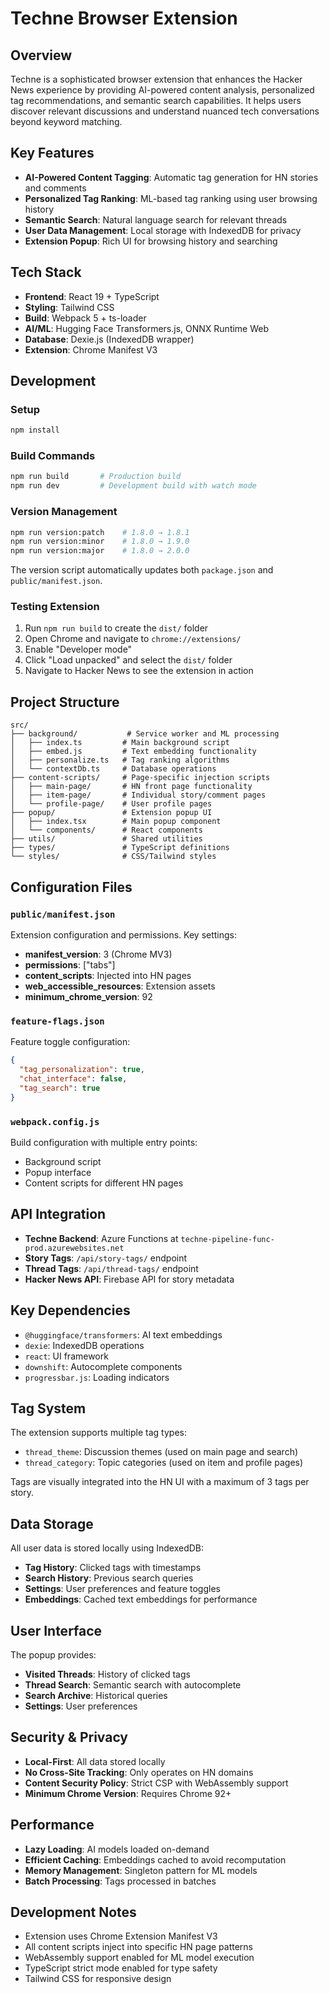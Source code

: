 # Techne Browser Extension

## Overview
Techne is a sophisticated browser extension that enhances the Hacker News experience by providing AI-powered content analysis, personalized tag recommendations, and semantic search capabilities. It helps users discover relevant discussions and understand nuanced tech conversations beyond keyword matching.

## Key Features
- **AI-Powered Content Tagging**: Automatic tag generation for HN stories and comments
- **Personalized Tag Ranking**: ML-based tag ranking using user browsing history
- **Semantic Search**: Natural language search for relevant threads
- **User Data Management**: Local storage with IndexedDB for privacy
- **Extension Popup**: Rich UI for browsing history and searching

## Tech Stack
- **Frontend**: React 19 + TypeScript
- **Styling**: Tailwind CSS
- **Build**: Webpack 5 + ts-loader
- **AI/ML**: Hugging Face Transformers.js, ONNX Runtime Web
- **Database**: Dexie.js (IndexedDB wrapper)
- **Extension**: Chrome Manifest V3

## Development

### Setup
```bash
npm install
```

### Build Commands
```bash
npm run build       # Production build
npm run dev         # Development build with watch mode
```

### Version Management
```bash
npm run version:patch    # 1.8.0 → 1.8.1
npm run version:minor    # 1.8.0 → 1.9.0
npm run version:major    # 1.8.0 → 2.0.0
```

The version script automatically updates both `package.json` and `public/manifest.json`.

### Testing Extension
1. Run `npm run build` to create the `dist/` folder
2. Open Chrome and navigate to `chrome://extensions/`
3. Enable "Developer mode"
4. Click "Load unpacked" and select the `dist/` folder
5. Navigate to Hacker News to see the extension in action

## Project Structure
```
src/
├── background/           # Service worker and ML processing
│   ├── index.ts         # Main background script
│   ├── embed.js         # Text embedding functionality
│   ├── personalize.ts   # Tag ranking algorithms
│   └── contextDb.ts     # Database operations
├── content-scripts/     # Page-specific injection scripts
│   ├── main-page/       # HN front page functionality
│   ├── item-page/       # Individual story/comment pages
│   └── profile-page/    # User profile pages
├── popup/               # Extension popup UI
│   ├── index.tsx        # Main popup component
│   └── components/      # React components
├── utils/               # Shared utilities
├── types/               # TypeScript definitions
└── styles/              # CSS/Tailwind styles
```

## Configuration Files

### `public/manifest.json`
Extension configuration and permissions. Key settings:
- **manifest_version**: 3 (Chrome MV3)
- **permissions**: ["tabs"]
- **content_scripts**: Injected into HN pages
- **web_accessible_resources**: Extension assets
- **minimum_chrome_version**: 92

### `feature-flags.json`
Feature toggle configuration:
```json
{
  "tag_personalization": true,
  "chat_interface": false,
  "tag_search": true
}
```

### `webpack.config.js`
Build configuration with multiple entry points:
- Background script
- Popup interface
- Content scripts for different HN pages

## API Integration
- **Techne Backend**: Azure Functions at `techne-pipeline-func-prod.azurewebsites.net`
- **Story Tags**: `/api/story-tags/` endpoint
- **Thread Tags**: `/api/thread-tags/` endpoint
- **Hacker News API**: Firebase API for story metadata

## Key Dependencies
- `@huggingface/transformers`: AI text embeddings
- `dexie`: IndexedDB operations
- `react`: UI framework
- `downshift`: Autocomplete components
- `progressbar.js`: Loading indicators

## Tag System
The extension supports multiple tag types:
- `thread_theme`: Discussion themes (used on main page and search)
- `thread_category`: Topic categories (used on item and profile pages)

Tags are visually integrated into the HN UI with a maximum of 3 tags per story.

## Data Storage
All user data is stored locally using IndexedDB:
- **Tag History**: Clicked tags with timestamps
- **Search History**: Previous search queries
- **Settings**: User preferences and feature toggles
- **Embeddings**: Cached text embeddings for performance

## User Interface
The popup provides:
- **Visited Threads**: History of clicked tags
- **Thread Search**: Semantic search with autocomplete
- **Search Archive**: Historical queries
- **Settings**: User preferences

## Security & Privacy
- **Local-First**: All data stored locally
- **No Cross-Site Tracking**: Only operates on HN domains
- **Content Security Policy**: Strict CSP with WebAssembly support
- **Minimum Chrome Version**: Requires Chrome 92+

## Performance
- **Lazy Loading**: AI models loaded on-demand
- **Efficient Caching**: Embeddings cached to avoid recomputation
- **Memory Management**: Singleton pattern for ML models
- **Batch Processing**: Tags processed in batches

## Development Notes
- Extension uses Chrome Extension Manifest V3
- All content scripts inject into specific HN page patterns
- WebAssembly support enabled for ML model execution
- TypeScript strict mode enabled for type safety
- Tailwind CSS for responsive design